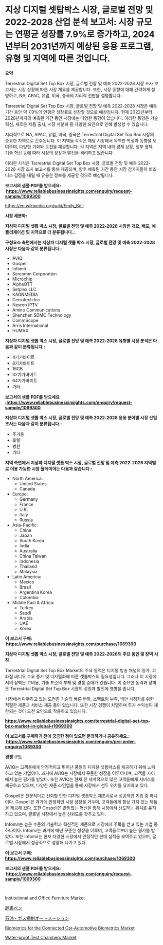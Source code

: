 <p><h1>지상 디지털 셋탑박스 시장, 글로벌 전망 및 2022-2028 산업 분석 보고서: 시장 규모는 연평균 성장률 7.9%로 증가하고, 2024년부터 2031년까지 예상된 응용 프로그램, 유형 및 지역에 따른 것입니다.</h1></p><p><strong>요약</strong></p>
<p><p>Terrestrial Digital Set Top Box 시장, 글로벌 전망 및 예측 2022-2028 시장 조사 보고서는 시장 상황에 따른 시장 개요를 제공합니다. 또한, 시장 동향에 대해 간략하게 설명하고, NA, APAC, 유럽, 미국, 중국의 지리적 전반을 설명합니다.</p><p>Terrestrial Digital Set Top Box 시장, 글로벌 전망 및 예측 2022-2028 시장은 예측 기간 동안 약 7.9%의 연평균 성장률로 성장할 것으로 예상됩니다. 현재 2022년부터 2028년까지의 예측된 기간 동안 시장에는 다양한 동향이 있습니다. 이러한 동향은 기술 혁신, 새로운 제품 출시, 시장 세분화 등 다양한 요인으로 인해 발생할 수 있습니다.</p><p>지리적으로 NA, APAC, 유럽, 미국, 중국은 Terrestrial Digital Set Top Box 시장의 중요한 지역으로 간주됩니다. 이 지역들 각각은 해당 시장에서 독특한 특징과 동향을 보여주며, 다양한 기회와 도전을 제공합니다. 각 지역은 지역 내의 경제 상황, 정부 정책, 기술 혁신 등에 따라 시장의 성장과 발전을 격려하고 있습니다.</p><p>이러한 지식은 Terrestrial Digital Set Top Box 시장, 글로벌 전망 및 예측 2022-2028 시장 조사 보고서를 통해 제공되며, 향후 예측된 기간 동안 시장 참가자들이 비즈니스 결정을 내릴 때 유용한 정보를 제공할 것으로 예상됩니다.</p></p>
<p><strong>보고서의 샘플 PDF를 받으세요: &nbsp;<a href="https://www.reliablebusinessinsights.com/enquiry/request-sample/1069300">https://www.reliablebusinessinsights.com/enquiry/request-sample/1069300</a></strong></p>
<p><a href="https://en.wikipedia.org/wiki/Emily_Bell">https://en.wikipedia.org/wiki/Emily_Bell</a></p>
<p><strong>시장 세분화:</strong></p>
<p><strong> 지상파 디지털 셋톱 박스 시장, 글로벌 전망 및 예측 2022-2028 시장은 개요, 배포, 애플리케이션 및 지역으로 더 분류됩니다. :</strong></p>
<p><strong>구성요소 측면에서는 지상파 디지털 셋톱 박스 시장, 글로벌 전망 및 예측 2022-2028 시장은 다음과 같이 분류됩니다.:</strong></p>
<p><ul><li>AVIQ</li><li>Gospell</li><li>Infomir</li><li>Sercomm Corporation</li><li>Microchip</li><li>AlphaOTT</li><li>Setplex LLC</li><li>KAONMEDIA</li><li>Geniatech Inc</li><li>Nevron IPTV</li><li>Amino Communications</li><li>Shenzhen SDMC Technology</li><li>CommScope</li><li>Arris International</li><li>HUMAX</li></ul></p>
<p><strong> 지상파 디지털 셋톱 박스 시장, 글로벌 전망 및 예측 2022-2028 유형별 시장 분석은 다음과 같이 분류됩니다.:</strong></p>
<p><ul><li>4기가바이트</li><li>8기가바이트</li><li>16GB</li><li>32기가바이트</li><li>64기가바이트</li><li>기타</li></ul></p>
<p><strong>보고서의 샘플 PDF를 받으세요 :<a href="https://www.reliablebusinessinsights.com/enquiry/request-sample/1069300">https://www.reliablebusinessinsights.com/enquiry/request-sample/1069300</a></strong></p>
<p><strong> 지상파 디지털 셋톱 박스 시장, 글로벌 전망 및 예측 2022-2028 응용 분야별 시장 산업 조사는 다음과 같이 분류됩니다.:</strong></p>
<p><ul><li>주거용</li><li>호텔</li><li>병원</li><li>기타</li></ul></p>
<p><strong>지역 측면에서 지상파 디지털 셋톱 박스 시장, 글로벌 전망 및 예측 2022-2028 지역별로 이용 가능한 시장 플레이어는 다음과 같습니다.:</strong></p>
<p><ul>
    <li>
        North America:
        <ul>
            <li>United States</li>
            <li>Canada</li>
        </ul>
    </li>
    <li>
        Europe:
        <ul>
            <li>Germany</li>
            <li>France</li>
            <li>U.K.</li>
            <li>Italy</li>
            <li>Russia</li>
        </ul>
    </li>
    <li>
        Asia-Pacific:
        <ul>
            <li>China</li>
            <li>Japan</li>
            <li>South Korea</li>
            <li>India</li>
            <li>Australia</li>
            <li>China Taiwan</li>
            <li>Indonesia</li>
            <li>Thailand</li>
            <li>Malaysia</li>
        </ul>
    </li>
    <li>
        Latin America:
        <ul>
            <li>Mexico</li>
            <li>Brazil</li>
            <li>Argentina Korea</li>
            <li>Colombia</li>
        </ul>
    </li>
    <li>
        Middle East & Africa:
        <ul>
            <li>Turkey</li>
            <li>Saudi</li>
            <li>Arabia</li>
            <li>UAE</li>
            <li>Korea</li>
        </ul>
    </li>
    </ul></p>
<p><strong>이 보고서 구매: &nbsp;<a href="https://www.reliablebusinessinsights.com/purchase/1069300">https://www.reliablebusinessinsights.com/purchase/1069300</a></strong></p>
<p><strong>지상파 디지털 셋톱 박스 시장, 글로벌 전망 및 예측 2022-2028의 주요 동인 및 장벽 시장</strong></p>
<p><p>Terrestrial Digital Set Top Box Market의 주요 동력은 디지털 방송 채널의 증가, 고화질 비디오 수요 증가 및 디지털화에 따른 셋톱박스의 필요성입니다. 그러나 이 시장에서의 장벽은 고비용, 기술 표준의 부재 및 경쟁 증대가 있습니다. 이 중요한 동력과 장벽은 Terrestrial Digital Set Top Box 시장의 성장과 발전에 영향을 줍니다.</p><p>시장에서 마주하고 있는 도전은 기술의 빠른 변화, 스펙트럼 부족, 백만 시청자를 위한 적절한 제품과 서비스 제공 등이 있습니다. 또한 시장 경쟁이 치열하며 투자 수익성이 제한되는 것이 도전 요인으로 작용하고 있습니다.</p></p>
<p><strong><a href="https://www.reliablebusinessinsights.com/terrestrial-digital-set-top-box-market-in-global-r1069300">https://www.reliablebusinessinsights.com/terrestrial-digital-set-top-box-market-in-global-r1069300</a></strong></p>
<p><strong>이 보고서를 구매하기 전에 궁금한 점이 있으면 문의하거나 공유하세요.: &nbsp;<a href="https://www.reliablebusinessinsights.com/enquiry/pre-order-enquiry/1069300">https://www.reliablebusinessinsights.com/enquiry/pre-order-enquiry/1069300</a></strong></p>
<p><strong>경쟁 구도</strong></p>
<p><p>AVIQ는 고객들에게 안정적이고 뛰어난 품질의 디지털 셋톱박스를 제공하기 위해 노력하고 있는 기업이다. 과거에 AVIQ는 시장에서 꾸준한 성장을 이루어내며, 고객들 사이에서 높은 평가를 받았다. 또한 AVIQ는 현재 전 세계적으로 많은 고객들에게 서비스를 제공하고 있으며, 다양한 제품 라인업을 통해 시장에서 선두 위치를 유지하고 있다.</p><p>Gospell은 전문적이고 신뢰할 만한 디지털 셋톱박스 제조사로서 성공적인 기업 중 하나이다. Gospell은 과거에 안정적인 시장 성장을 거두며, 고객들에게 항상 가치 있는 제품을 제공해 왔다. 또한 Gospell은 끊임없는 혁신을 통해 시장에서 선도하는 위치를 유지하고 있으며, 글로벌 시장에서 높은 신뢰도를 갖추고 있다.</p><p>Infomir는 높은 수준의 기술력과 혁신적인 제품으로 시장에서 주목을 받고 있는 기업 중 하나이다. Infomir는 과거에 매년 꾸준한 성장을 이루며, 고객들로부터 높은 평가를 받았다. 또한 Infomir는 현재 다양한 시장에서 안정적인 판매 실적을 보여주고 있으며, 글로벌 시장에서 성공적으로 성장해 나가고 있다.</p></p>
<p><strong>이 보고서 구매: &nbsp; <a href="https://www.reliablebusinessinsights.com/purchase/1069300">https://www.reliablebusinessinsights.com/purchase/1069300</a></strong></p>
<p><strong>보고서의 샘플 PDF를 받으세요: &nbsp;<a href="https://www.reliablebusinessinsights.com/enquiry/request-sample/1069300">https://www.reliablebusinessinsights.com/enquiry/request-sample/1069300</a></strong><strong></strong></p>
<p>&nbsp;</p>
<p><p><a href="https://github.com/mharielmesa/Market-Research-Report-List-4/blob/main/institutional-and-office-furniture-market.md">Institutional and Office Furniture Market</a></p><p><a href="https://medium.com/@lindrup2/%E8%BE%9E%E6%9B%B8%E3%83%9A%E3%83%B3%E5%B8%82%E5%A0%B4%E3%83%AC%E3%83%9D%E3%83%BC%E3%83%88%E3%81%AF-%E3%81%93%E3%81%AE%E5%B8%82%E5%A0%B4%E3%81%AE%E6%9C%80%E6%96%B0%E3%83%88%E3%83%AC%E3%83%B3%E3%83%89%E3%81%A8%E6%88%90%E9%95%B7%E6%A9%9F%E4%BC%9A%E3%82%92%E6%98%8E%E3%82%89%E3%81%8B%E3%81%AB%E3%81%97%E3%81%BE%E3%81%99-7e248ceef942">辞書ペン</a></p><p><a href="https://github.com/schmahlson/Market-Research-Report-List-2/blob/main/6375779134101.md">石油・ガス掘削オートメーション</a></p><p><a href="https://github.com/dringals/Market-Research-Report-List-5/blob/main/biometrics-for-the-connected-car-automotive-biometrics-market.md">Biometrics for the Connected Car-Automotive Biometrics Market</a></p><p><a href="https://issuu.com/reportprime-2/docs/water-proof-test-chambers-market-size-2030.pptx">Water-proof Test Chambers Market</a></p></p>